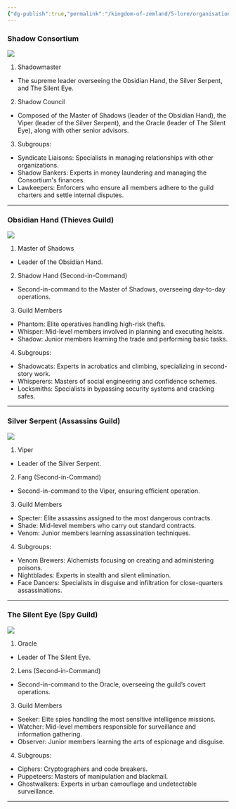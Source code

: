```yaml
---
{"dg-publish":true,"permalink":"/kingdom-of-zemland/5-lore/organisations/thieves-guild-organisational-chart/"}
---
```




### Shadow Consortium  
  
![](https://lh7-rt.googleusercontent.com/docsz/AD_4nXdjDLRygaFsNLlC-uGXyCslMe3A4-kkHeRMVGZx2bRmcjqang17B8fj_pJcOZEMayvpOzsj48q9HpysiLvi1fZOyeUKV8fyJYdER0uJm5gsd_Z6y3dHDo9x-u2YW1ljMDpqwPr1jAk-RQAdb_vAn_NOwz03?key=_yX3V4qZz_mK1V20X5L4kg)

1. Shadowmaster
  - The supreme leader overseeing the Obsidian Hand, the Silver Serpent, and The Silent Eye.
    
2. Shadow Council
  - Composed of the Master of Shadows (leader of the Obsidian Hand), the Viper (leader of the Silver Serpent), and the Oracle (leader of The Silent Eye), along with other senior advisors.
    
3. Subgroups:
- Syndicate Liaisons: Specialists in managing relationships with other organizations.
- Shadow Bankers: Experts in money laundering and managing the Consortium's finances.
- Lawkeepers: Enforcers who ensure all members adhere to the guild charters and settle internal disputes.
    

---

### Obsidian Hand (Thieves Guild)  
  
![](https://lh7-rt.googleusercontent.com/docsz/AD_4nXeX15ZeE6ZkR4OOMyoQ8zptRxGHjxxSt9IkQt4IGS4X5eyBhCpDWDPzkSLQmZUDHBIRk_haUVs2P--jWLI-hKWr7Bjzu0lWWo2EIKgH5Gm15HWOnjul24nbMZ0OXrG0dUOYE_I-DSs77JSWUF24lnUDL8Dc?key=_yX3V4qZz_mK1V20X5L4kg)

1. Master of Shadows
- Leader of the Obsidian Hand.
    
2. Shadow Hand (Second-in-Command)
- Second-in-command to the Master of Shadows, overseeing day-to-day operations.
    
3. Guild Members
- Phantom: Elite operatives handling high-risk thefts.
- Whisper: Mid-level members involved in planning and executing heists.
- Shadow: Junior members learning the trade and performing basic tasks.
    
4. Subgroups:
- Shadowcats: Experts in acrobatics and climbing, specializing in second-story work.
- Whisperers: Masters of social engineering and confidence schemes.
- Locksmiths: Specialists in bypassing security systems and cracking safes.

---

### Silver Serpent (Assassins Guild)  
  
![](https://lh7-rt.googleusercontent.com/docsz/AD_4nXcSjfnJk6h3h1BSEzLTGBJGvgExp2nCwcw94o74DR6brPJtlUmE8_Qubx71wg-0sr4_An89H37phE3oLFhErY7wpP_undiMXtfQc29ERvKQXlMGFdeHcDi_J7auJv2flZAFQt2_EX8GrRQZPah2HDSfo2nt?key=_yX3V4qZz_mK1V20X5L4kg)

1. Viper
- Leader of the Silver Serpent.
    
2. Fang (Second-in-Command)
- Second-in-command to the Viper, ensuring efficient operation.
    
3. Guild Members
- Specter: Elite assassins assigned to the most dangerous contracts.
- Shade: Mid-level members who carry out standard contracts.
- Venom: Junior members learning assassination techniques.
    
4. Subgroups:
- Venom Brewers: Alchemists focusing on creating and administering poisons.
- Nightblades: Experts in stealth and silent elimination.
- Face Dancers: Specialists in disguise and infiltration for close-quarters assassinations.
    

---

### The Silent Eye (Spy Guild)  
  
![](https://lh7-rt.googleusercontent.com/docsz/AD_4nXfYxlWo0-EXMXBmyWRKsb0NFQ9fAHh0-xBWfJXUWAw7f4nu78ueXcD_PXkiunYXRiymfDNylnBVoEPumCxW6e9l2Tw5MzYQNuYTmH3axtRM6haeBMir--nZRz-OAh1XeA-YDgG0MOCntHZrmkEr4mPX2jc?key=_yX3V4qZz_mK1V20X5L4kg)

1. Oracle
- Leader of The Silent Eye.
    
2. Lens (Second-in-Command)
- Second-in-command to the Oracle, overseeing the guild’s covert operations.
    
3. Guild Members
- Seeker: Elite spies handling the most sensitive intelligence missions.
- Watcher: Mid-level members responsible for surveillance and information gathering.
- Observer: Junior members learning the arts of espionage and disguise.
    
4. Subgroups:
- Ciphers: Cryptographers and code breakers.
- Puppeteers: Masters of manipulation and blackmail.
- Ghostwalkers: Experts in urban camouflage and undetectable surveillance.
 

---

  
